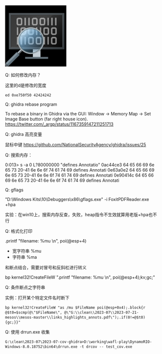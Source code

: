 
![](assets/2023-08-07-10-13-43.png)



Q: 如何修改内存？

这里的d是修改的宽度

```
ed 0xe750f50 42424242
```


Q: ghidra rebase program

To rebase a binary in Ghidra via the GUI: Window -> Memory Map -> Set Image Base button (far right house icon).
https://twitter.com/_argp/status/1167359147211251713


Q: ghidra 高亮变量

鼠标中键
https://github.com/NationalSecurityAgency/ghidra/issues/25



Q: 搜索内存：

0:013>  s -a 0 L?80000000 "defines Annotatio"
0ac44ce3  64 65 66 69 6e 65 73 20-41 6e 6e 6f 74 61 74 69  defines Annotati
0e63a0e2  64 65 66 69 6e 65 73 20-41 6e 6e 6f 74 61 74 69  defines Annotati
0e90414c  64 65 66 69 6e 65 73 20-41 6e 6e 6f 74 61 74 69  defines Annotati


Q: gflags

"D:\Windows Kits\10\Debuggers\x86\gflags.exe"  -i FoxitPDFReader.exe +hpa

实验：在win10上，搜索内存反查，失败，heap指令不生效就算用老版+hpa也不行


Q: 格式化打印

.printf "filename: %mu \n", poi(@esp+4)

- 宽字符串 %mu
- 字符串  %ma

和断点结合，需要对冒号和反斜杠进行转义

bp kernel32!CreateFileW ".printf \"filename: %mu \\n\", poi(@esp+4);kv;gc;"


Q: 条件断点之字符串

实例：打开某个特定文件名时断下
```
bp kernel32!CreateFileW "as /mu $FileName poi(@esp+0x4);.block{r @$t0=$scmp(@\"$FileName\", @\"G:\\clean\\2023-07\\2023-07-21-mesos\\mesos-master\\links_highlights_annots.pdf\");.if(0!=@$t0){gc;}}"
```



Q: 使用 drrun.exe 收集

```
G:\clean\2023-07\2023-07-cov-ghidra>D:\working\wafl-play\DynamoRIO-Windows-8.0.18752\bin64\drrun.exe -t drcov -- test_cov.exe
```






